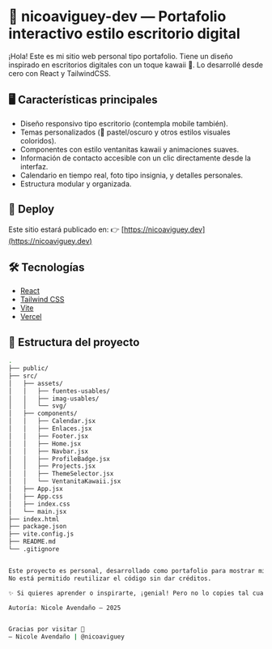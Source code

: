 # 🌸 nicoaviguey-dev — Portafolio interactivo estilo escritorio digital

¡Hola! Este es mi sitio web personal tipo portafolio. Tiene un diseño inspirado en escritorios digitales con un toque kawaii 💖. Lo desarrollé desde cero con React y TailwindCSS.

## 🖥️ Características principales

- Diseño responsivo tipo escritorio (contempla mobile también).
- Temas personalizados (🌙 pastel/oscuro y otros estilos visuales coloridos).
- Componentes con estilo ventanitas kawaii y animaciones suaves.
- Información de contacto accesible con un clic directamente desde la interfaz.
- Calendario en tiempo real, foto tipo insignia, y detalles personales.
- Estructura modular y organizada.

## 🚀 Deploy

Este sitio estará publicado en:
👉 [https://nicoaviguey.dev](https://nicoaviguey.dev)

## 🛠️ Tecnologías

- [React](https://reactjs.org/)
- [Tailwind CSS](https://tailwindcss.com/)
- [Vite](https://vitejs.dev/)
- [Vercel](https://vercel.com/)

## 📁 Estructura del proyecto

```bash
.
├── public/
├── src/
│   ├── assets/
│   │   ├── fuentes-usables/
│   │   ├── imag-usables/
│   │   └── svg/
│   ├── components/
│   │   ├── Calendar.jsx
│   │   ├── Enlaces.jsx
│   │   ├── Footer.jsx
│   │   ├── Home.jsx
│   │   ├── Navbar.jsx
│   │   ├── ProfileBadge.jsx
│   │   ├── Projects.jsx
│   │   ├── ThemeSelector.jsx
│   │   └── VentanitaKawaii.jsx
│   ├── App.jsx
│   ├── App.css
│   ├── index.css
│   └── main.jsx
├── index.html
├── package.json
├── vite.config.js
├── README.md
└── .gitignore


Este proyecto es personal, desarrollado como portafolio para mostrar mis habilidades con HTML, CSS y JavaScript.  
No está permitido reutilizar el código sin dar créditos.

✨ Si quieres aprender o inspirarte, ¡genial! Pero no lo copies tal cual 🙏

Autoría: Nicole Avendaño – 2025


Gracias por visitar 💖
— Nicole Avendaño | @nicoaviguey
